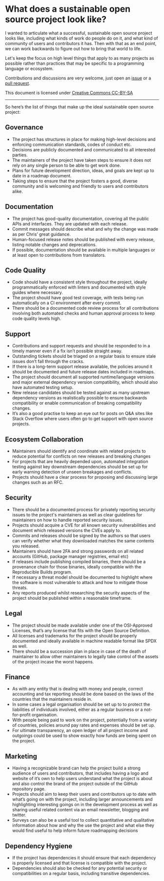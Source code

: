 # What does a sustainable open source project look like?

I wanted to articulate what a successful, sustainable open source project looks like, including what kinds of work do people do on it, and what kind of community of users and contributors it has. Then with that as an end point, we can work backwards to figure out how to bring that world to life.

Let's keep the focus on high level things that apply to as many projects as possible rather than practices that may be specific to a programming language or ecosystem.

Contributions and discussions are very welcome, just open an [issue](https://github.com/librariesio/sustainable-oss-attributes/issues) or a [pull request](https://github.com/librariesio/sustainable-oss-attributes/edit/master/README.md).

This document is licensed under [Creative Commons CC-BY-SA](https://creativecommons.org/licenses/by-sa/4.0/legalcode)

<hr>

So here’s the list of things that make up the ideal sustainable open source project:

## Governance
- The project has structures in place for making high-level decisions and enforcing communication standards, codes of conduct etc.
- Decisions are publicly documented and communicated to all interested parties.
- The maintainers of the project have taken steps to ensure it does not rely on any single person to be able to get work done.
- Plans for future development direction, ideas, and goals are kept up to date in a roadmap document.
- Taking steps to ensure that the project fosters a good, diverse community and is welcoming and friendly to users and contributors alike.

## Documentation
- The project has good-quality documentation, covering all the public APIs and interfaces. They are updated with each release.
- Commit messages should describe what and why the change was made as per Chris’ great guidance.
- Human-focused release notes should be published with every release, listing notable changes and deprecations.
- If possible, documentation should be available in multiple languages or at least open to contributions from translators.

## Code Quality
- Code should have a consistent style throughout the project, ideally programmatically enforced with linters and documented with style guides where necessary.
- The project should have good test coverage, with tests being run automatically on a CI environment after every commit.
- There should be a documented code review process for all contributions involving both automated checks and human approval process to keep code quality levels high.

## Support
- Contributions and support requests and should be responded to in a timely manner even if a fix isn’t possible straight away.
- Outstanding tickets should be triaged on a regular basis to ensure stale issues don’t fall through the cracks.
- If there is a long-term support release available, the policies around it should be documented and future release dates included in roadmaps.
- The project should document all supported runtime/language versions and major external dependency version compatibility, which should also have automated testing setup.
- New release candidates should be tested against as many upstream dependency versions as realistically possible to ensure backwards compatibility or enable communication of breaking compatibility changes.
- It’s also a good practise to keep an eye out for posts on Q&A sites like Stack Overflow where users often go to get support with open source projects.

## Ecosystem Collaboration
- Maintainers should identify and coordinate with related projects to reduce potential for conflicts on new releases and breaking changes
- For projects that are heavily depended upon, automated integration testing against key downstream dependencies should be set up for early warning detection of unseen breakages and conflicts.
- Projects should have a clear process for proposing and discussing large changes such as an RFC.

## Security
- There should be a documented process for privately reporting security issues to the project's maintainers as well as clear guidelines for maintainers on how to handle reported security issues.
- Projects should acquire a CVE for all known security vulnerabilities and document which released versions the CVEs apply to.
- Commits and releases should be signed by the authors so that users can verify whether what they downloaded matches the same contents you released.
- Maintainers should have 2FA and strong passwords on all related accounts (GitHub, package manager registries, email etc)
- If releases include publishing compiled binaries, there should be a provenance chain for those binaries, ideally compatible with the Reproducible Builds program.
- If necessary a threat model should be documented to highlight where the software is most vulnerable to attack and how to mitigate those threats.
- Any reports produced whilst researching the security aspects of the project should be published within a reasonable timeframe.

## Legal
- The project should be made available under one of the OSI-Approved Licenses, that’s any license that fits with the Open Source Definition.
- All licenses and trademarks for the project should be properly documented and ideally available in machine readable format like SPDX as well.
- There should be a succession plan in place in case of the death of maintainer to allow other maintainers to legally take control of the assets of the project incase the worst happens.

## Finance
- As with any entity that is dealing with money and people, correct accounting and tax reporting should be done based on the laws of the countries that the maintainers reside in.
- In some cases a legal organisation should be set up to to protect the liabilities of individuals involved, either as a regular business or a not-for-profit organisation.
- With people being paid to work on the project, potentially from a variety of countries, policies around pay rates and expenses should be set up.
- For ultimate transparency, an open ledger of all project income and outgoings could be used to show exactly how funds are being spent on the project.

## Marketing
- Having a recognizable brand can help the project build a strong audience of users and contributors, that includes having a logo and website of it’s own to help users understand what the project is about and also control the brand of the project outside of the GitHub repository page.
- Projects should aim to keep their users and contributors up to date with what’s going on with the project, including larger announcements and highlighting interesting goings on in the development process as well as sharing useful related content via an email newsletter, blogging and twitter.
- Surveys can also be a useful tool to collect quantitative and qualitative information about how and why the use the project and what else they would find useful to help inform future roadmapping decisions

## Dependency Hygiene
- If the project has dependencies it should ensure that each dependency is properly licensed and that license is compatible with the project.
- Dependencies should also be checked for any potential security or compatibilities on a regular basis, including transitive dependencies.
